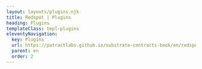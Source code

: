 ```yaml
---
layout: layouts/plugins.njk
title: Redspot | Plugins
heading: Plugins
templateClass: tmpl-plugins
eleventyNavigation:
  key: Plugins
  url: https://patractlabs.github.io/substrate-contracts-book/en/redspot/plugin/
  parent: en
  order: 2
---
```

